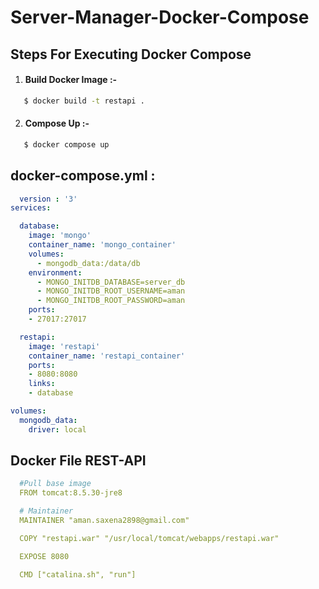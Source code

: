 # Server-Manager-Docker-Compose
## Steps For Executing Docker Compose

1. #### Build Docker Image :-
```bash
   $ docker build -t restapi .
```
2. #### Compose Up :-
```bash
   $ docker compose up
```

## docker-compose.yml :

```yml
  version : '3'
services:

  database:
    image: 'mongo'
    container_name: 'mongo_container'
    volumes:
      - mongodb_data:/data/db
    environment:
      - MONGO_INITDB_DATABASE=server_db
      - MONGO_INITDB_ROOT_USERNAME=aman
      - MONGO_INITDB_ROOT_PASSWORD=aman
    ports:
    - 27017:27017

  restapi:
    image: 'restapi'
    container_name: 'restapi_container'
    ports:
    - 8080:8080
    links:
    - database

volumes:
  mongodb_data:
    driver: local
```

## Docker File REST-API
```yml
  #Pull base image
  FROM tomcat:8.5.30-jre8

  # Maintainer
  MAINTAINER "aman.saxena2898@gmail.com"

  COPY "restapi.war" "/usr/local/tomcat/webapps/restapi.war"

  EXPOSE 8080

  CMD ["catalina.sh", "run"]

```
